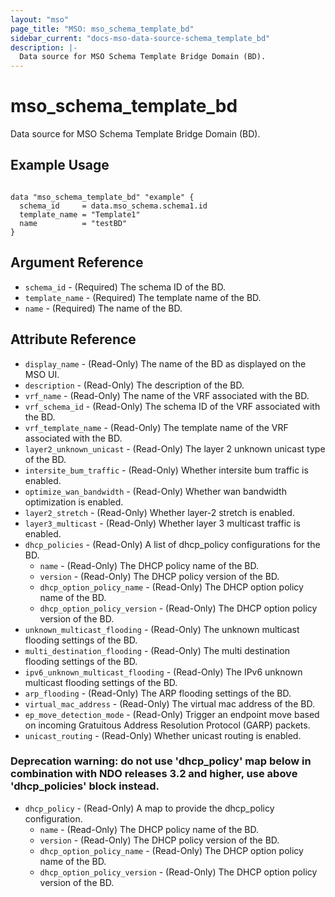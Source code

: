 ```yaml
---
layout: "mso"
page_title: "MSO: mso_schema_template_bd"
sidebar_current: "docs-mso-data-source-schema_template_bd"
description: |-
  Data source for MSO Schema Template Bridge Domain (BD).
---
```


# mso_schema_template_bd #

Data source for MSO Schema Template Bridge Domain (BD).

## Example Usage ##

```hcl

data "mso_schema_template_bd" "example" {
  schema_id     = data.mso_schema.schema1.id
  template_name = "Template1"
  name          = "testBD"
}

```

## Argument Reference ##

* `schema_id` - (Required) The schema ID of the BD.
* `template_name` - (Required) The template name of the BD.
* `name` - (Required) The name of the BD.

## Attribute Reference ##
* `display_name` - (Read-Only) The name of the BD as displayed on the MSO UI.
* `description` - (Read-Only) The description of the BD.
* `vrf_name` - (Read-Only) The name of the VRF associated with the BD.
* `vrf_schema_id` - (Read-Only) The schema ID of the VRF associated with the BD.
* `vrf_template_name` - (Read-Only) The template name of the VRF associated with the BD.
* `layer2_unknown_unicast` - (Read-Only) The layer 2 unknown unicast type of the BD.
* `intersite_bum_traffic` - (Read-Only) Whether intersite bum traffic is enabled.
* `optimize_wan_bandwidth` - (Read-Only)  Whether wan bandwidth optimization is enabled.
* `layer2_stretch` - (Read-Only) Whether layer-2 stretch is enabled.
* `layer3_multicast` - (Read-Only) Whether layer 3 multicast traffic is enabled.
* `dhcp_policies` - (Read-Only) A list of dhcp_policy configurations for the BD.
    * `name` - (Read-Only) The DHCP policy name of the BD.
    * `version` - (Read-Only) The DHCP policy version of the BD.
    * `dhcp_option_policy_name` - (Read-Only) The DHCP option policy name of the BD.
    * `dhcp_option_policy_version` - (Read-Only) The DHCP option policy version of the BD.
* `unknown_multicast_flooding` - (Read-Only) The unknown multicast flooding settings of the BD.
* `multi_destination_flooding` - (Read-Only) The multi destination flooding settings of the BD.
* `ipv6_unknown_multicast_flooding` - (Read-Only) The IPv6 unknown multicast flooding settings of the BD.
* `arp_flooding` - (Read-Only) The ARP flooding settings of the BD.
* `virtual_mac_address` - (Read-Only) The virtual mac address of the BD.
* `ep_move_detection_mode` - (Read-Only) Trigger an endpoint move based on incoming Gratuitous Address Resolution Protocol (GARP) packets.
* `unicast_routing` - (Read-Only) Whether unicast routing is enabled.

### Deprecation warning: do not use 'dhcp_policy' map below in combination with NDO releases 3.2 and higher, use above 'dhcp_policies' block instead.

* `dhcp_policy` - (Read-Only) A map to provide the dhcp_policy configuration.
    * `name` - (Read-Only) The DHCP policy name of the BD.
    * `version` - (Read-Only) The DHCP policy version of the BD.
    * `dhcp_option_policy_name` - (Read-Only) The DHCP option policy name of the BD.
    * `dhcp_option_policy_version` - (Read-Only) The DHCP option policy version of the BD.

